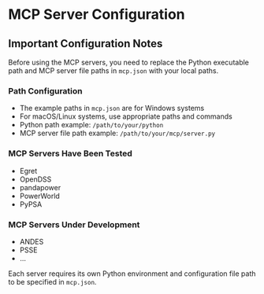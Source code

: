 # MCP Server Configuration

## Important Configuration Notes

Before using the MCP servers, you need to replace the Python executable path and MCP server file paths in `mcp.json` with your local paths.

### Path Configuration
- The example paths in `mcp.json` are for Windows systems
- For macOS/Linux systems, use appropriate paths and commands
- Python path example: `/path/to/your/python`
- MCP server file path example: `/path/to/your/mcp/server.py`

### MCP Servers Have Been Tested
- Egret
- OpenDSS
- pandapower
- PowerWorld
- PyPSA

### MCP Servers Under Development
- ANDES
- PSSE
- ...

Each server requires its own Python environment and configuration file path to be specified in `mcp.json`. 